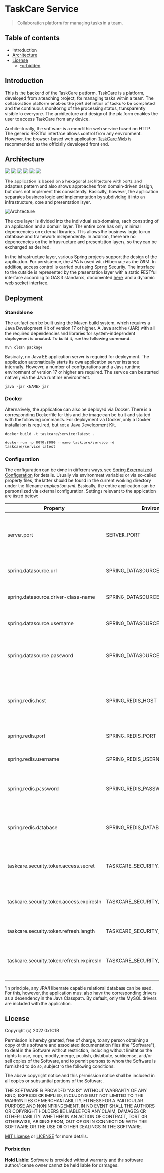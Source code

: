# TaskCare Service

> Collaboration platform for managing tasks in a team.

## Table of contents

- [Introduction](#introduction)
- [Architecture](#architecture)
- [License](#license)
  - [Forbidden](#forbidden)

## Introduction

This is the backend of the TaskCare platform. TaskCare is a platform, developed from a teaching project, for managing
tasks within a team. The collaboration platform enables the joint definition of tasks to be completed and the
continuous monitoring of the processing status, transparently visible to everyone. The architecture and design of the
platform enables the user to access TaskCare from any device.

Architecturally, the software is a monolithic web service based on HTTP. The generic RESTful interface allows control
from any environment. However, the browser-based web application [TaskCare Web](https://github.com/0x1C1B/taskcare-web)
is recommended as the officially developed front end.

## Architecture

![](https://img.shields.io/badge/dynamic/xml?color=red&label=Java&query=%2F%2A%5Blocal-name%28%29%3D%27project%27%5D%2F%2A%5Blocal-name%28%29%3D%27properties%27%5D%2F%2A%5Blocal-name%28%29%3D%27java.version%27%5D&url=https%3A%2F%2Fraw.githubusercontent.com%2F0x1C1B%2Ftaskcare-service%2Fmaster%2Fpom.xml&logo=openjdk)
![](https://img.shields.io/badge/dynamic/xml?color=green&label=Spring%20Boot&query=%2F%2A%5Blocal-name%28%29%3D%27project%27%5D%2F%2A%5Blocal-name%28%29%3D%27parent%27%5D%2F%2A%5Blocal-name%28%29%3D%27version%27%5D&url=https%3A%2F%2Fraw.githubusercontent.com%2F0x1C1B%2Ftaskcare-service%2Fmaster%2Fpom.xml&logo=spring-boot)
![](https://img.shields.io/badge/ORM-Hibernate-blue?logo=hibernate)
![](https://img.shields.io/badge/Database-MySQL-blue?logo=mysql)
![](https://img.shields.io/badge/Database-Redis-red?logo=redis)
![](https://img.shields.io/badge/OpenAPI-3.0.1-green?logo=openapi-initiative)

The application is based on a hexagonal architecture with ports and adapters pattern and also shows approaches from
domain-driven design, but does not implement this consistently. Basically, however, the application separates business
logic and implementation by subdividing it into an infrastructure, core and presentation layer.

![Architecture](docs/images/architecture.png)

The core layer is divided into the individual sub-domains, each consisting of an application and a domain layer. The
entire core has only minimal dependencies on external libraries. This allows the business logic to run database and
framework independently. In addition, there are no dependencies on the infrastructure and presentation layers, so they
can be exchanged as desired.

In the infrastructure layer, various Spring projects support the design of the application. For persistence, the JPA is
used with Hibernate as the ORM. In addition, access control is carried out using Spring Security. The interface to the
outside is represented by the presentation layer with a static RESTful interface according to OAS 3 standards,
documented [here](src/main/resources/docs/v1/openapi.yml), and a dynamic web socket interface.

## Deployment

### Standalone

The artifact can be built using the Maven build system, which requires a Java Development Kit of version 17 or higher.
A Java archive (JAR) with all the required dependencies and libraries for system-independent deployment is created. To
build it, run the following command.

```shell
mvn clean package
```

Basically, no Java EE application server is required for deployment. The application automatically starts its own
application server instance internally. However, a number of configurations and a Java runtime environment of version
17 or higher are required. The service can be started natively via the Java runtime environment.

```shell
java -jar <NAME>.jar
```

### Docker

Alternatively, the application can also be deployed via Docker. There is a corresponding Dockerfile for this and the
image can be built and started with the following commands. For deployment via Docker, only a Docker installation
is required, but not a Java Development Kit.

```shell
docker build -t taskcare/service:latest .
```

```shell
docker run -p 8080:8080 --name taskcare/service -d taskcare/service:latest
```

### Configuration

The configuration can be done in different ways,
see [Spring Externalized Configuration](https://docs.spring.io/spring-boot/docs/current/reference/html/features.html#features.external-config)
for details. Usually via environment variables or via so-called property files, the latter should be found in the
current working directory under the filename *application.yml*. Basically, the entire application can be personalized
via external configuration. Settings relevant to the application are listed below:

| Property                                  | Environment Variable                      | Description                                                                        | Required |
|-------------------------------------------|-------------------------------------------|------------------------------------------------------------------------------------|----------|
| server.port                               | SERVER_PORT                               | Port of the internal application server. By default it listens on port 8080.       | false    |
| spring.datasource.url                     | SPRING_DATASOURCE_URL                     | The URL to the relational database to use.¹                                        | true     |
| spring.datasource.driver-class-name       | SPRING_DATASOURCE_DRIVERCLASSNAME         | The database driver used to control database.                                      | true     |
| spring.datasource.username                | SPRING_DATASOURCE_USERNAME                | The database user with which access is made.                                       | false    |
| spring.datasource.password                | SPRING_DATASOURCE_PASSWORD                | An optional password associated with the database user.                            | false    |
| spring.redis.host                         | SPRING_REDIS_HOST                         | The host of the Redis database to use. This is mainly required for temporary data. | true     |
| spring.redis.port                         | SPRING_REDIS_PORT                         | The port of the Redis database.                                                    | true     |
| spring.redis.username                     | SPRING_REDIS_USERNAME                     | An optional user to authenticate with redis.                                       | false    |
| spring.redis.password                     | SPRING_REDIS_PASSWORD                     | If authentication is required, the password for the user.                          | false    |
| spring.redis.database                     | SPRING_REDIS_DATABASE                     | The Redis Server database to use. By default, database 0 is used.                  | false    |
| taskcare.security.token.access.secret     | TASKCARE_SECURITY_TOKEN_ACCESS_SECRET     | The secret used to sign the JWT access tokens.                                     | true     |
| taskcare.security.token.access.expiresIn  | TASKCARE_SECURITY_TOKEN_ACCESS_EXPIRESIN  | The duration in milliseconds after which the access token expires.                 | false    |
| taskcare.security.token.refresh.length    | TASKCARE_SECURITY_TOKEN_REFRESH_LENGTH    | The length of the opaque refresh token.                                            | false    |
| taskcare.security.token.refresh.expiresIn | TASKCARE_SECURITY_TOKEN_REFRESH_EXPIRESIN | The duration in milliseconds after which the refresh token expires.                | false    |

¹In principle, any JPA/Hibernate capable relational database can be used. For this, however, the application must also
have the corresponding drivers as a dependency in the Java Classpath. By default, only the MySQL drivers are included
with the application.

## License

Copyright (c) 2022 0x1C1B

Permission is hereby granted, free of charge, to any person obtaining a copy
of this software and associated documentation files (the "Software"), to deal
in the Software without restriction, including without limitation the rights
to use, copy, modify, merge, publish, distribute, sublicense, and/or sell
copies of the Software, and to permit persons to whom the Software is
furnished to do so, subject to the following conditions:

The above copyright notice and this permission notice shall be included in all
copies or substantial portions of the Software.

THE SOFTWARE IS PROVIDED "AS IS", WITHOUT WARRANTY OF ANY KIND, EXPRESS OR
IMPLIED, INCLUDING BUT NOT LIMITED TO THE WARRANTIES OF MERCHANTABILITY,
FITNESS FOR A PARTICULAR PURPOSE AND NONINFRINGEMENT. IN NO EVENT SHALL THE
AUTHORS OR COPYRIGHT HOLDERS BE LIABLE FOR ANY CLAIM, DAMAGES OR OTHER
LIABILITY, WHETHER IN AN ACTION OF CONTRACT, TORT OR OTHERWISE, ARISING FROM,
OUT OF OR IN CONNECTION WITH THE SOFTWARE OR THE USE OR OTHER DEALINGS IN THE
SOFTWARE.

[MIT License](https://opensource.org/licenses/MIT) or [LICENSE](LICENSE) for
more details.

### Forbidden

**Hold Liable**: Software is provided without warranty and the software
author/license owner cannot be held liable for damages.